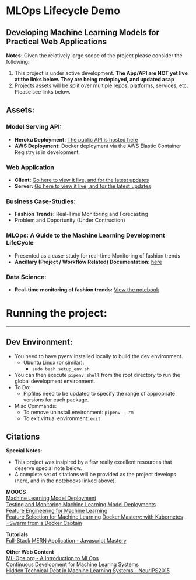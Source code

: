 # MLOps Lifecycle Demo

## Developing Machine Learning Models for Practical Web Applications

**Notes:** Given the relatively large scope of the project please consider the following:
1. This project is under active development. **The App/API are NOT yet live at the links below. They are being redeployed, and updated asap**
2. Projects assets will be split over multiple repos, platforms, services, etc. Please see links below.

## Assets:

### Model Serving API:
* **Heroku Deployment:** [The public API is hosted here](https://min-flask-api.herokuapp.com/)
* **AWS Deployment:** Docker deployment via the AWS Elastic Container Registry is in development.

### Web Application
* **Client:** [Go here to view it live, and for the latest updates](https://github.com/workbench-a/mern_client_demo)
* **Server:** [Go here to view it live, and for the latest updates](https://github.com/workbench-a/mern_server_demo)

### Business Case-Studies:
* **Fashion Trends:** Real-Time Monitoring and Forecasting
 * Problem and Opportunity (Under Contruction)

### MLOps: A Guide to the Machine Learning Development LifeCycle
 * Presented as a case-study for real-time Monitoring of fashion trends
 * **Ancillary (Project / Workflow Related) Documentation:** [here](https://colab.research.google.com/drive/1fuVfAoYDDcNSTcczp8EQPE7cG_AA_H9t?usp=sharing)

### Data Science:
 * **Real-time monitoring of fashion trends:** [View the notebook](https://colab.research.google.com/drive/1k0ulpOzYYIxmu2NHuUAzJAP_8jheuDS5?usp=sharing)


# Running the project:
---

## Dev Environment:

* You need to have pyenv installed locally to build the dev environment.
  * Ubuntu Linux (or similar):
    * ```sudo bash setup_env.sh```
* You can then execute ```pipenv shell``` from the root directory to run the global development environment.
* To Do: 
  * Pipfiles need to be updated to specify the range of appropriate versions for each package.
* Misc Commands:
  * To remove uninstall environment: ```pipenv --rm```
  * To exit virtual environment: ```exit```

## Citations

**Special Notes:**

* This project was insipired by a few really excellent resources that deserve special note below.
* A complete set of sitations will be provided as the project develops (here, and in the notebooks linked above).

**MOOCS** \
[Machine Learning Model Deployment](https://www.udemy.com/course/deployment-of-machine-learning-models/) \
[Testing and Monitoring Machine Learning Model Deployments](https://www.udemy.com/course/testing-and-monitoring-machine-learning-model-deployments/) \
[Feature Engineering for Machine Learning](https://www.udemy.com/course/feature-engineering-for-machine-learning/learn/lecture/24098280#overview) \
[Feature Selection for Machine Learning](https://www.udemy.com/course/feature-selection-for-machine-learning/learn/lecture/9341694#overview)
[Docker Mastery: with Kubernetes +Swarm from a Docker Captain](https://www.udemy.com/course/docker-mastery)

**Tutorials** \
[Full-Stack MERN Application - Javascript Mastery](https://www.youtube.com/playlist?list=PL6QREj8te1P7VSwhrMf3D3Xt4V6_SRkhu)

**Other Web Content** \
[ML-Ops.org - A Introduction to MLOps](https://ml-ops.org/) \
[Continuous Development for Machine Learing Systems](https://martinfowler.com/articles/cd4ml.html) \
[Hidden Technical Debt in Machine Learning Systems - NeurIPS2015](https://papers.nips.cc/paper/2015/file/86df7dcfd896fcaf2674f757a2463eba-Paper.pdf)
